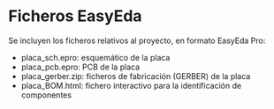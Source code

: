 Ficheros EasyEda
================
Se incluyen los ficheros relativos al proyecto, en formato EasyEda Pro:
  - placa_sch.epro: esquemático de la placa
  - placa_pcb.epro: PCB de la placa
  - placa_gerber.zip: ficheros de fabricación (GERBER) de la placa
  - placa_BOM.html: fichero interactivo para la identificación de componentes
